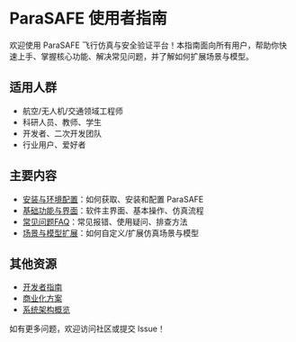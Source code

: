 # ParaSAFE 使用者指南

欢迎使用 ParaSAFE 飞行仿真与安全验证平台！本指南面向所有用户，帮助你快速上手、掌握核心功能、解决常见问题，并了解如何扩展场景与模型。

## 适用人群
- 航空/无人机/交通领域工程师
- 科研人员、教师、学生
- 开发者、二次开发团队
- 行业用户、爱好者

## 主要内容
- [安装与环境配置](install.md)：如何获取、安装和配置 ParaSAFE
- [基础功能与界面](basic_usage.md)：软件主界面、基本操作、仿真流程
- [常见问题FAQ](faq.md)：常见报错、使用疑问、排查方法
- [场景与模型扩展](extend.md)：如何自定义/扩展仿真场景与模型

## 其他资源
- [开发者指南](../开发者指南developer-guide/README.md)
- [商业化方案](../商业化/README.md)
- [系统架构概览](../系统架构概览architecture/overview.md)

如有更多问题，欢迎访问社区或提交 Issue！ 